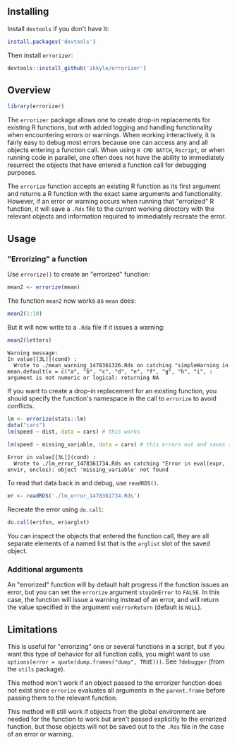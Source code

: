 ## Installing

Install `devtools` if you don't have it:
```R
install.packages('devtools')
```

Then install `errorizer`:

```R
devtools::install_github('ikkyle/errorizer')
```

## Overview

```r
library(errorizer)
```

The `errorizer` package allows one to create drop-in replacements for existing R functions, but with added logging and handling functionality when encountering errors or warnings. When working interactively, it is fairly easy to debug most errors because one can access any and all objects entering a function call. When using `R CMD BATCH`, `Rscript`, or when running code in parallel, one often does not have the ability to immediately resurrect the objects that have entered a function call for debugging purposes. 

The `errorize` function accepts an existing R function as its first argument and returns a R function with the exact same arguments and functionality. However, if an error or warning occurs when running that "errorized" R function, it will save a `.Rds` file to the current working directory with the relevant objects and information required to immediately recreate the error.  

## Usage 

### "Errorizing" a function

Use `errorize()` to create an "errorized" function:

```r
mean2 <- errorize(mean)
```

The function `mean2` now works as `mean` does:

```r
mean2(1:10)
```

But it will now write to a `.Rda` file if it issues a warning:

```R
mean2(letters)
```

```
Warning message:
In value[[3L]](cond) :
  Wrote to ./mean_warning_1478361326.Rds on catching "simpleWarning in mean.default(x = c("a", "b", "c", "d", "e", "f", "g", "h", "i", : argument is not numeric or logical: returning NA
```

If you want to create a drop-in replacement for an existing function, you should specify the function's namespace in the call to `errorize` to avoid conflicts. 

```R
lm <- errorize(stats::lm)
data("cars")
lm(speed ~ dist, data = cars) # this works
```

```R
lm(speed ~ missing_variable, data = cars) # this errors out and saves the data
```

```
Error in value[[3L]](cond) : 
  Wrote to ./lm_error_1478361734.Rds on catching "Error in eval(expr, envir, enclos): object 'missing_variable' not found
```

To read that data back in and debug, use `readRDS()`.

```R
er <- readRDS('./lm_error_1478361734.Rds')
```

Recreate the error using `do.call`:

```R
do.call(er$fxn, er$arglst)
```

You can inspect the objects that entered the function call, they are all separate elements of a named list that is the `arglist` slot of the saved object.

### Additional arguments

An "errorized" function will by default halt progress if the function issues an error, but you can set the `errorize` argument `stopOnError` to `FALSE`. In this case, the function will issue a warning instead of an error, and will return the value specified in the argument `onErrorReturn` (default is `NULL`).

## Limitations

This is useful for "errorizing" one or several functions in a script, but if you want this type of behavior for all function calls, you might want to use `options(error = quote(dump.frames("dump", TRUE)))`. See `?debugger` (from the `utils` package).  

This method won't work if an object passed to the errorizer function does not exist since `errorize` evaluates all arguments in the `parent.frame` before passing them to the relevant function. 

This method will still work if objects from the global environment are needed for the function to work but aren't passed explicitly to the errorized function, but those objects will not be saved out to the `.Rds` file in the case of an error or warning. 
